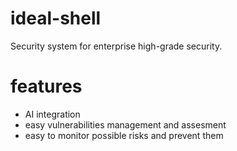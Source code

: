 # ideal-shell
Security system for enterprise high-grade security.

# features
- AI integration
- easy vulnerabilities management and assesment
- easy to monitor possible risks and prevent them
